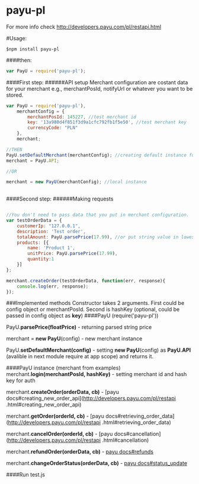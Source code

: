 payu-pl
=========

For more info check http://developers.payu.com/pl/restapi.html

#Usage:
```text
$npm install payu-pl
```
####then:

```javascript
var PayU = require('payu-pl');
```

####First step:
######API setup
Merchant configuration are costant data for your merchant e.g., merchantPosId, notifyUrl or whatever you want to be 
stored.

```javascript
var PayU = require('payu-pl'),
    merchantConfig = {
        merchantPosId: 145227, //test merchant id
        key: '13a980d4f851f3d9a1cfc792fb1f5e50', //test merchant key
        currencyCode: "PLN"
    },
    merchant;

//THEN
PayU.setDefaultMerchant(merchantConfig); //creating default instance for app scope
merchant = PayU.API;

//OR

merchant = new PayU(merchantConfig); //local instance
    
```

####Second step:
######Making requests


```javascript

//You don't need to pass data that you put in merchant configuration.
var testOrderData = {
    customerIp: "127.0.0.1",
    description: 'Test order',
    totalAmount: PayU.parsePrice(17.99), //or put string value in lowest currency unit
    products: [{
        name: 'Product 1',
        unitPrice: PayU.parsePrice(17.99),
        quantity:1
    }]
};

merchant.createOrder(testOrderData, function(err, response){
    console.log(err, response);
});

```

###Implemented methods
Constructor takes 2 arguments. 
First could be config object or merchantPosId. Second is hashKey (optional, could be passed in config object as **key**)
####PayU (require('payu-pl'))

PayU.**parsePrice(floatPrice)** - returning parsed string price

merchant = **new PayU**(config) - new merchant instance 

PayU.**setDefaultMerchant(config)** - setting **new PayU**(config) as **PayU.API** (avalible in next module require 
at app scope) and returns it.

####PayU instance (merchant from examples)
merchant.**login(merchantPosId, hashKey)** - setting merchant id and hash key for auth

merchant.**createOrder(orderData, cb)** - [payu docs#creating_new_order_api](http://developers.payu.com/pl/restapi
.html#creating_new_order_api)

merchant.**getOrder(orderId, cb)** - [payu docs#retrieving_order_data](http://developers.payu.com/pl/restapi
.html#retrieving_order_data)

merchant.**cancelOrder(orderId, cb)** - [payu docs#cancellation](http://developers.payu.com/pl/restapi
.html#cancellation)

merchant.**refundOrder(orderData, cb)** - [payu docs#refunds](http://developers.payu.com/pl/restapi.html#refunds)

merchant.**changeOrderStatus(orderData, cb)** - [payu docs#status_update](http://developers.payu.com/pl/restapi.html#status_update)



####Run test.js
